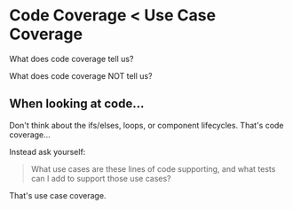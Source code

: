 # Code Coverage < Use Case Coverage

What does code coverage tell us?

What does code coverage NOT tell us?

## When looking at code...

Don't think about the ifs/elses, loops, or component lifecycles. That's code
coverage...

Instead ask yourself:

> What use cases are these lines of code supporting, and what tests can I add to
> support those use cases?

That's use case coverage.
